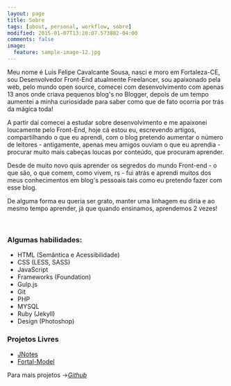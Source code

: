 ```yaml
---
layout: page
title: Sobre
tags: [about, personal, workflow, sobre]
modified: 2015-01-07T13:20:07.573882-04:00
comments: false
image:
  feature: sample-image-12.jpg
---
```


Meu nome é Luis Felipe Cavalcante Sousa, nasci e moro em Fortaleza-CE, sou Desenvolvedor Front-End atualmente Freelancer, sou apaixonado pela web, pelo mundo open source, comecei com desenvolvimento com apenas 13 anos onde criava pequenos blog's no Blogger, depois de um tempo aumentei a minha curiosidade para saber como que de fato ocorria por trás da mágica toda!

A partir daí comecei a estudar sobre desenvolvimento e me apaixonei loucamente pelo Front-End, hoje cá estou eu, escrevendo artigos, compartilhando o que eu aprendi, com o blog pretendo aumentar o número de leitores - antigamente, apenas meu amigos ouviam o que eu aprendia - procurar muito mais cabeças loucas por conteúdo, que procuram aprender. 

Desde de muito novo quis aprender os segredos do mundo Front-end - o que são, o que comem, como vivem, rs - fui atrás e aprendi muitos dos meus conhecimentos em blog's pessoais tais como eu pretendo fazer com esse blog.

De alguma forma eu queria ser grato, manter uma linhagem eu diria e ao mesmo tempo aprender, já que quando ensinamos, aprendemos 2 vezes! 

<br />

### Algumas habilidades: 

* HTML (Semântica e Acessibilidade)
* CSS (LESS, SASS)
* JavaScript
* Frameworks (Foundation)
* Gulp.js
* Git
* PHP
* MYSQL
* Ruby (Jekyll)
* Design (Photoshop)


### Projetos Livres 

* [JNotes](https://github.com/felipesousa/jnotes) 
* [Fortal-Model](https://github.com/felipesousa/fortal-model)

Para mais projetos -><a href='https://github.com/felipesousa/' ><i class="fa fa-fw fa-github">Github</i></a>

